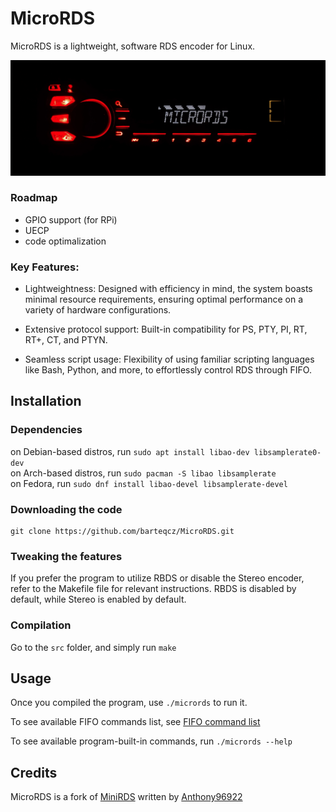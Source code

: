 # MicroRDS

MicroRDS is a lightweight, software RDS encoder for Linux.

![MicroRDS](doc/MicroRDS.jpg)

### Roadmap
- GPIO support (for RPi)
- UECP
- code optimalization

### Key Features:

- Lightweightness: Designed with efficiency in mind, the system boasts minimal resource requirements, ensuring optimal performance on a variety of hardware configurations.

- Extensive protocol support: Built-in compatibility for PS, PTY, PI, RT, RT+, CT, and PTYN.

- Seamless script usage: Flexibility of using familiar scripting languages like Bash, Python, and more, to effortlessly control RDS through FIFO.

## Installation

### Dependencies
on Debian-based distros, run `sudo apt install libao-dev libsamplerate0-dev` <br>
on Arch-based distros, run `sudo pacman -S libao libsamplerate` <br>
on Fedora, run `sudo dnf install libao-devel libsamplerate-devel` <br>

### Downloading the code

```
git clone https://github.com/barteqcz/MicroRDS.git
```

### Tweaking the features

If you prefer the program to utilize RBDS or disable the Stereo encoder, refer to the Makefile file for relevant instructions. RBDS is disabled by default, while Stereo is enabled by default.

### Compilation

Go to the `src` folder, and simply run `make`

## Usage

Once you compiled the program, use `./micrords` to run it. 

To see available FIFO commands list, see [FIFO command list](https://github.com/barteqcz/MicroRDS/blob/main/doc/fifo_command_list.md)

To see available program-built-in commands, run `./micrords --help`

## Credits

MicroRDS is a fork of [MiniRDS](https://github.com/Anthony96922/MiniRDS) written by [Anthony96922](https://github.com/Anthony96922)
